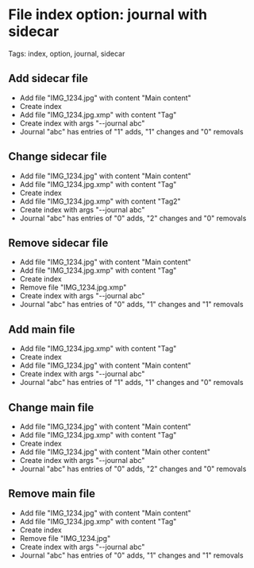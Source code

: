 # File index option: journal with sidecar

Tags: index, option, journal, sidecar

## Add sidecar file

* Add file "IMG_1234.jpg" with content "Main content"
* Create index
* Add file "IMG_1234.jpg.xmp" with content "Tag"
* Create index with args "--journal abc"
* Journal "abc" has entries of "1" adds, "1" changes and "0" removals

## Change sidecar file

* Add file "IMG_1234.jpg" with content "Main content"
* Add file "IMG_1234.jpg.xmp" with content "Tag"
* Create index
* Add file "IMG_1234.jpg.xmp" with content "Tag2"
* Create index with args "--journal abc"
* Journal "abc" has entries of "0" adds, "2" changes and "0" removals

## Remove sidecar file

* Add file "IMG_1234.jpg" with content "Main content"
* Add file "IMG_1234.jpg.xmp" with content "Tag"
* Create index
* Remove file "IMG_1234.jpg.xmp"
* Create index with args "--journal abc"
* Journal "abc" has entries of "0" adds, "1" changes and "1" removals

## Add main file

* Add file "IMG_1234.jpg.xmp" with content "Tag"
* Create index
* Add file "IMG_1234.jpg" with content "Main content"
* Create index with args "--journal abc"
* Journal "abc" has entries of "1" adds, "1" changes and "0" removals

## Change main file

* Add file "IMG_1234.jpg" with content "Main content"
* Add file "IMG_1234.jpg.xmp" with content "Tag"
* Create index
* Add file "IMG_1234.jpg" with content "Main other content"
* Create index with args "--journal abc"
* Journal "abc" has entries of "0" adds, "2" changes and "0" removals

## Remove main file

* Add file "IMG_1234.jpg" with content "Main content"
* Add file "IMG_1234.jpg.xmp" with content "Tag"
* Create index
* Remove file "IMG_1234.jpg"
* Create index with args "--journal abc"
* Journal "abc" has entries of "0" adds, "1" changes and "1" removals

